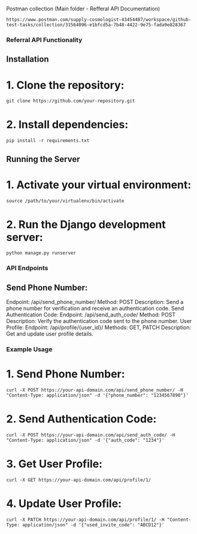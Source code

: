 Postman collection (Main folder - Refferal API Documentation)
```
https://www.postman.com/supply-cosmologist-43454487/workspace/github-test-tasks/collection/31564096-e1bfcd5a-7b48-4422-9e75-fada9e828367
```


### Referral API Functionality
## Installation
# 1. Clone the repository:
```
git clone https://github.com/your-repository.git
```
# 2. Install dependencies:
```
pip install -r requirements.txt
```

## Running the Server
# 1. Activate your virtual environment:
```
source /path/to/your/virtualenv/bin/activate
```
# 2. Run the Django development server:
```
python manage.py runserver
```

### API Endpoints
## Send Phone Number:
Endpoint: /api/send_phone_number/
Method: POST
Description: Send a phone number for verification and receive an authentication code.
Send Authentication Code:
Endpoint: /api/send_auth_code/
Method: POST
Description: Verify the authentication code sent to the phone number.
User Profile:
Endpoint: /api/profile/{user_id}/
Methods: GET, PATCH
Description: Get and update user profile details.

### Example Usage
# 1. Send Phone Number:
```
curl -X POST https://your-api-domain.com/api/send_phone_number/ -H "Content-Type: application/json" -d '{"phone_number": "1234567890"}'
```
# 2. Send Authentication Code:
```
curl -X POST https://your-api-domain.com/api/send_auth_code/ -H "Content-Type: application/json" -d '{"auth_code": "1234"}'
```
# 3. Get User Profile:
```
curl -X GET https://your-api-domain.com/api/profile/1/
```
# 4. Update User Profile:
```
curl -X PATCH https://your-api-domain.com/api/profile/1/ -H "Content-Type: application/json" -d '{"used_invite_code": "ABCD12"}'
```
